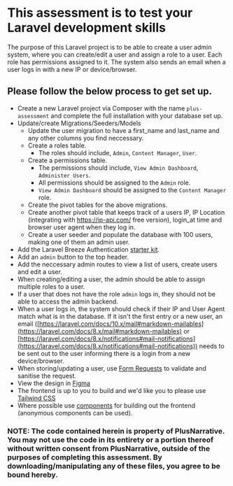 # This assessment is to test your Laravel development skills

The purpose of this Laravel project is to be able to create a user admin system, where you can create/edit a user and assign a role to a user. Each role has permissions assigned to it. The system also sends an email when a user logs in with a new IP or device/browser.

## Please follow the below process to get set up.

- Create a new Laravel project via Composer with the name `plus-assessment` and complete the full installation with your database set up.
- Update/create Migrations/Seeders/Models
    - Update the user migration to have a first_name and last_name and any other columns you find neccessary.
    - Create a roles table.
        - The roles should include, `Admin`, `Content Manager`, `User`.
    - Create a permissions table.
        - The permissions should include, `View Admin Dashboard`, `Administer Users`.
        - All permissions should be assigned to the `Admin` role.
        - `View Admin Dashboard` should be assigned to the `Content Manager` role.
    - Create the pivot tables for the above migrations.
    - Create another pivot table that keeps track of a users IP, IP Location (integrating with https://ip-api.com/ free version), login_at time and browser user agent when they log in.
    - Create a user seeder and populate the database with 100 users, making one of them an admin user.
- Add the Laravel Breeze Authentication [starter kit](https://laravel.com/docs/10.x/starter-kits#laravel-breeze).
- Add an `admin` button to the top header.
- Add the neccessary admin routes to view a list of users, create users and edit a user.
- When creating/editing a user, the admin should be able to assign multiple roles to a user.
- If a user that does not have the role `admin` logs in, they should not be able to access the admin backend.
- When a user logs in, the system should check if their IP and User Agent match what is in the database. If it isn't the first entry or a new user, an email ([https://laravel.com/docs/10.x/mail#markdown-mailables](https://laravel.com/docs/8.x/mail#markdown-mailables) or [https://laravel.com/docs/8.x/notifications#mail-notifications](https://laravel.com/docs/8.x/notifications#mail-notifications)) needs to be sent out to the user informing there is a login from a new device/browser.
- When storing/updating a user, use [Form Requests](https://laravel.com/docs/10.x/validation#form-request-validation) to validate and sanitise the request.
- View the design in [Figma](https://www.figma.com/file/B3YLATw9Mw0I7O1zhB63VW/Plusnarrative-Admin-Dashboard?node-id=42%3A1090)
- The frontend is up to you to build and we'd like you to please use [Tailwind CSS](https://tailwindcss.com/)
- Where possible use [components](https://laravel.com/docs/10.x/blade#components) for building out the frontend (anonymous components can be used).

### NOTE: The code contained herein is property of PlusNarrative. You may not use the code in its entirety or a portion thereof without written consent from PlusNarrative, outside of the purposes of completing this assessment. By downloading/manipulating any of these files, you agree to be bound hereby.